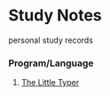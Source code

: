 # Study Notes
personal study records
### Program/Language
1. [The Little Typer](./The_Little_Typer.md)
